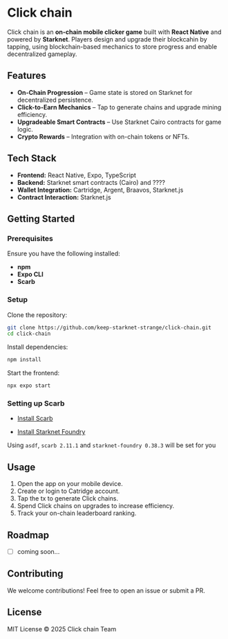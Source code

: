 # Click chain

Click chain is an **on-chain mobile clicker game** built with **React Native** and powered by **Starknet**. Players design and upgrade their blockcahin by tapping, using blockchain-based mechanics to store progress and enable decentralized gameplay.

## Features

- **On-Chain Progression** – Game state is stored on Starknet for decentralized persistence.
- **Click-to-Earn Mechanics** – Tap to generate chains and upgrade mining efficiency.
- **Upgradeable Smart Contracts** – Use Starknet Cairo contracts for game logic.
- **Crypto Rewards** – Integration with on-chain tokens or NFTs.

## Tech Stack

- **Frontend:** React Native, Expo, TypeScript
- **Backend:** Starknet smart contracts (Cairo) and ????
- **Wallet Integration:** Cartridge, Argent, Braavos, Starknet.js
- **Contract Interaction:** Starknet.js

## Getting Started

### Prerequisites

Ensure you have the following installed:

- **npm**
- **Expo CLI**
- **Scarb**

### Setup

Clone the repository:

```sh
git clone https://github.com/keep-starknet-strange/click-chain.git
cd click-chain
```

Install dependencies:

```sh
npm install
```

Start the frontend:

```sh
npx expo start
```

### Setting up Scarb
 - [Install Scarb](https://docs.swmansion.com/scarb/download)

 - [Install Starknet Foundry](https://github.com/foundry-rs/starknet-foundry)

 Using `asdf`, `scarb 2.11.1` and `starknet-foundry 0.38.3`  will be set for you

## Usage

1. Open the app on your mobile device.
2. Create or login to Catridge account.
3. Tap the tx to generate Click chains.
4. Spend Click chains on upgrades to increase efficiency.
5. Track your on-chain leaderboard ranking.

## Roadmap

- [ ] coming soon...

## Contributing

We welcome contributions! Feel free to open an issue or submit a PR.

## License

MIT License © 2025 Click chain Team

